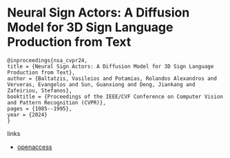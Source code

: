 # Neural Sign Actors: A Diffusion Model for 3D Sign Language Production from Text

```
@inproceedings{nsa_cvpr24,
title = {Neural Sign Actors: A Diffusion Model for 3D Sign Language Production from Text},
author = {Baltatzis, Vasileios and Potamias, Rolandos Alexandros and Ververas, Evangelos and Sun, Guanxiong and Deng, Jiankang and Zafeiriou, Stefanos},
booktitle = {Proceedings of the IEEE/CVF Conference on Computer Vision and Pattern Recognition (CVPR)},
pages = {1985--1995},
year = {2024}
}
```

links
- [openaccess](https://openaccess.thecvf.com//content/CVPR2024/html/Baltatzis_Neural_Sign_Actors_A_Diffusion_Model_for_3D_Sign_Language_CVPR_2024_paper.html)
